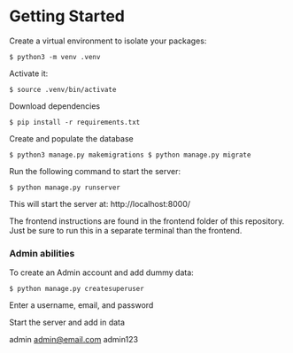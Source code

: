 # Getting Started

Create a virtual environment to isolate your packages:

`$ python3 -m venv .venv`

Activate it:

`$ source .venv/bin/activate`

Download dependencies

`$ pip install -r requirements.txt`

Create and populate the database

`$ python3 manage.py makemigrations $ python manage.py migrate`

Run the following command to start the server:

`$ python manage.py runserver`

This will start the server at: http://localhost:8000/

The frontend instructions are found in the frontend folder of this repository. Just be sure to run this in a separate terminal than the frontend.

### Admin abilities

To create an Admin account and add dummy data:

`$ python manage.py createsuperuser`

Enter a username, email, and password

Start the server and add in data

admin
admin@email.com
admin123

